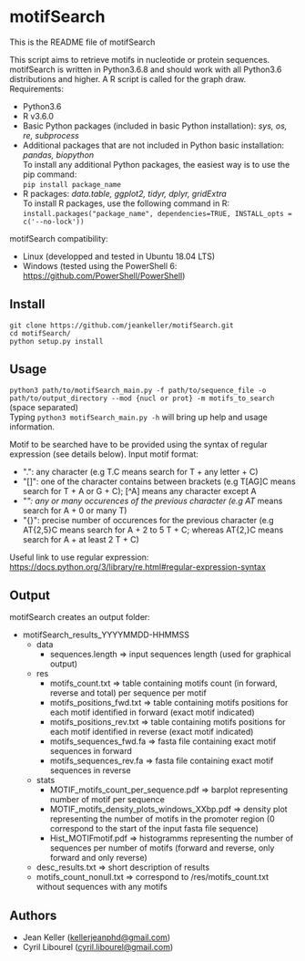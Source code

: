 # **motifSearch**

This is the README file of motifSearch

This script aims to retrieve motifs in nucleotide or protein sequences.
motifSearch is written in Python3.6.8 and should work with all Python3.6 distributions and higher. A R script is called for the graph draw.
Requirements:  
- Python3.6  
- R v3.6.0  
- Basic Python packages (included in basic Python installation): *sys, os, re, subprocess*  
- Additional packages that are not included in Python basic installation: *pandas, biopython*  
To install any additional Python packages, the easiest way is to use the pip command:  
`pip install package_name`  
- R packages: *data.table, ggplot2, tidyr, dplyr, gridExtra*  
To install R packages, use the following command in R:  
`install.packages("package_name", dependencies=TRUE, INSTALL_opts = c('--no-lock'))`  

motifSearch compatibility:  
- Linux (developped and tested in Ubuntu 18.04 LTS)  
- Windows (tested using the PowerShell 6: https://github.com/PowerShell/PowerShell)  

## Install ##  
```
git clone https://github.com/jeankeller/motifSearch.git  
cd motifSearch/  
python setup.py install
```

## Usage ##  
`python3 path/to/motifSearch_main.py -f path/to/sequence_file -o path/to/output_directory --mod {nucl or prot} -m motifs_to_search` (space separated)  
Typing `python3 motifSearch_main.py -h` will bring up help and usage information.

Motif to be searched have to be provided using the syntax of regular expression (see details below).
Input motif format:
- ".": any character (e.g T.C means search for T + any letter + C)  
- "[]": one of the character contains between brackets (e.g T[AG]C means search for T + A or G + C); [^A] means any character except A  
- "*": any or many occurences of the previous character (e.g AT* means search for A + 0 or many T)  
- "{}": precise number of occurences for the previous character (e.g AT{2,5}C means search for A + 2 to 5 T + C; whereas AT{2,}C means search for A + at least 2 T + C)  

Useful link to use regular expression: https://docs.python.org/3/library/re.html#regular-expression-syntax  

## Output ##

motifSearch creates an output folder:  
- motifSearch_results_YYYYMMDD-HHMMSS  
  - data  
    - sequences.length => input sequences length (used for graphical output)  
  - res
    - motifs_count.txt => table containing motifs count (in forward, reverse and total) per sequence per motif  
    - motifs_positions_fwd.txt => table containing motifs positions for each motif identified in forward (exact motif indicated)  
    - motifs_positions_rev.txt => table containing motifs positions for each motif identified in reverse (exact motif indicated)  
    - motifs_sequences_fwd.fa => fasta file containing exact motif sequences in forward  
    - motifs_sequences_rev.fa => fasta file containing exact motif sequences in reverse  
  - stats
    - MOTIF_motifs_count_per_sequence.pdf => barplot representing number of motif per sequence  
    - MOTIF_motifs_density_plots_windows_XXbp.pdf => density plot representing the number of motifs in the promoter region (0 correspond to the start of the input fasta file sequence)  
    - Hist_MOTIFmotif.pdf => histogramms representing the number of sequences per number of motifs  (forward and reverse, only forward and only reverse)  
  - desc_results.txt => short description of results  
  - motifs_count_nonull.txt => correspond to /res/motifs_count.txt without sequences with any motifs  

## **Authors** ##

- Jean Keller (kellerjeanphd@gmail.com)
- Cyril Libourel (cyril.libourel@gmail.com)
